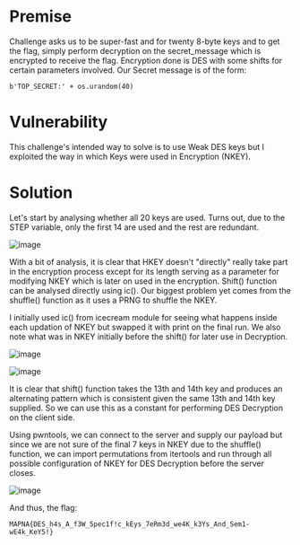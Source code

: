# Premise

Challenge asks us to be super-fast and for twenty 8-byte keys and to get the flag, simply perform decryption on the secret_message which is encrypted to receive the flag. Encryption done is DES with some shifts for certain parameters involved. Our Secret message is of the form:

```b'TOP_SECRET:' + os.urandom(40)```

# Vulnerability

This challenge's intended way to solve is to use Weak DES keys but I exploited the way in which Keys were used in Encryption (NKEY).

# Solution
Let's start by analysing whether all 20 keys are used. Turns out, due to the STEP variable, only the first 14 are used and the rest are redundant.

![image](https://github.com/Aer0Sol/ChallengeDiscussion/assets/112194832/232a7055-fdbb-4dc3-bde7-786431d86153)


With a bit of analysis, it is clear that HKEY doesn't "directly" really take part in the encryption process except for its length serving as a parameter for modifying NKEY which is later on used in the encryption.
Shift() function can be analysed directly using ic(). 
Our biggest problem yet comes from the shuffle() function as it uses a PRNG to shuffle the NKEY.

I initially used ic() from icecream module for seeing what happens inside each updation of NKEY but swapped it with print on the final run. We also note what was in NKEY initially before the shift() for later use in Decryption.

![image](https://github.com/Aer0Sol/ChallengeDiscussion/assets/112194832/d3672356-3bfa-4e2a-bb78-d7674bbcafa6)

![image](https://github.com/Aer0Sol/ChallengeDiscussion/assets/112194832/1b8bea4e-160d-4950-b599-547d61eede3d)


It is clear that shift() function takes the 13th and 14th key and produces an alternating pattern which is consistent given the same 13th and 14th key supplied. So we can use this as a constant for performing DES Decryption on the client side.

Using pwntools, we can connect to the server and supply our payload but since we are not sure of the final 7 keys in NKEY due to the shuffle() function, we can import permutations from itertools and run through all possible configuration of NKEY for DES Decryption before the server closes.

![image](https://github.com/Aer0Sol/ChallengeDiscussion/assets/112194832/9678ce7a-2815-42ef-8108-b632532926e9)


And thus, the flag:

```MAPNA{DES_h4s_A_f3W_5pec1f!c_kEys_7eRm3d_we4K_k3Ys_And_Sem1-wE4k_KeY5!}```
  
